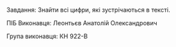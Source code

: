 Завдання: Знайти всі цифри, які зустрічаються в тексті.

ПІБ Виконавця: Леонтьєв Анатолій Олександрович

Група виконавця: КН 922-В
